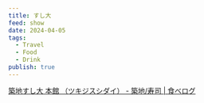 ```yaml
---
title: すし大
feed: show
date: 2024-04-05
tags:
  - Travel
  - Food
  - Drink
publish: true
---
```


[築地すし大 本館 （ツキジスシダイ） - 築地/寿司 \| 食べログ](https://tabelog.com/tokyo/A1313/A131301/13002314/)


